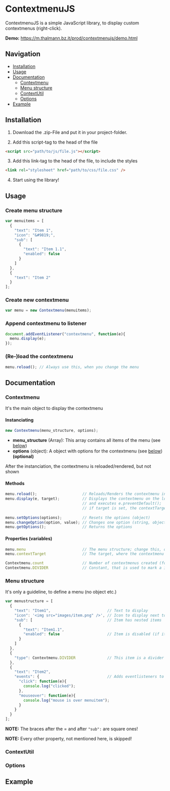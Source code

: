 # ContextmenuJS

ContextmenuJS is a simple JavaScript library, to display custom contextmenus (right-click).

**Demo:** https://m.thalmann.bz.it/prod/contextmenujs/demo.html

## Navigation
- [Installation](#installation)
- [Usage](#usage)
- [Documentation](#documentation)
  - [Contextmenu](#contextmenu)
  - [Menu structure](#menu-structure)
  - [ContextUtil](#contextutil)
  - [Options](#options)
- [Example](#example)

## Installation
1. Download the .zip-File and put it in your project-folder.

2. Add this script-tag to the head of the file
```html
<script src="path/to/js/file.js"></script>
```

3. Add this link-tag to the head of the file, to include the styles
```html
<link rel="stylesheet" href="path/to/css/file.css" />
```

4. Start using the library!

## Usage
### Create menu structure
```javascript
var menuitems = [
  {
    "text": "Item 1",
    "icon": "&#9819;",
    "sub": [
      {
        "text": "Item 1.1",
        "enabled": false
      }
    ]
  },
  {
    "text": "Item 2"
  }
];
```

### Create new contextmenu
```javascript
var menu = new Contextmenu(menuitems);
```

### Append contextmenu to listener
```javascript
document.addEventListener("contextmenu", function(e){
  menu.display(e);
});
```

### (Re-)load the contextmenu
```javascript
menu.reload(); // Always use this, when you change the menu
```
## Documentation
### Contextmenu
It's the main object to display the contextmenu
#### Instanciating
```javascript
new Contextmenu(menu_structure, options);
```
- **menu_structure** (Array): This array contains all items of the menu (see [below](#menu-structure))
- **options** (object): A object with options for the contextmenu (see [below](#options)) **(optional)**

After the instanciation, the contextmenu is reloaded/rendered, but not shown

#### Methods
```javascript
menu.reload();                    // Reloads/Renders the contextmenu inside of a container (id: cm_<num>)
menu.display(e, target);          // Displays the contextmenu on the location present in the contextmenu-event (e)
                                  // and executes e.preventDefault();
                                  // if target is set, the contextTarget is set to that
                            
menu.setOptions(options);         // Resets the options (object)
menu.changeOption(option, value); // Changes one option (string, object)
menu.getOptions();                // Returns the options
```

#### Properties (variables)
```javascript
menu.menu                         // The menu structure; change this, or the parameter, to change the menu (no setter)
menu.contextTarget                // The target, where the contextmenu was last opened

Contextmenu.count                 // Number of contextmenus created (for the id's)
Contextmenu.DIVIDER               // Constant, that is used to mark a item as a divider ("type": Contextmenu.DIVIDER)
```

### Menu structure
It's only a guideline, to define a menu (no object etc.)

```javascript
var menustructure = [
  {
    "text": "Item1",                         // Text to display
    "icon": '<img src="images/item.png" />', // Icon to display next to the text
    "sub": [                                 // Item has nested items
      {
        "text": "Item1.1",
        "enabled": false                     // Item is disabled (if it has nested items, they won't show)
      }
    ]
  },
  {
    "type": Contextmenu.DIVIDER              // This item is a divider (shows only gray line, no text etc.)
  },
  {
    "text": "Item2",
    "events": {                              // Adds eventlisteners to the item (you can use any event there is)
      "click": function(e){
        console.log("clicked");
      },
      "mouseover": function(e){
        console.log("mouse is over menuitem");
      }
    }
  }
];
```
**NOTE:** The braces after the = and after `"sub":` are square ones!

**NOTE:** Every other property, not mentioned here, is skipped!

### ContextUtil

### Options

## Example
